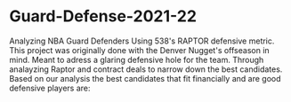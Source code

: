 # Guard-Defense-2021-22
Analyzing NBA Guard Defenders Using 538's RAPTOR defensive metric. 
This project was originally done with the Denver Nugget's offseason in mind. Meant to adress a glaring defensive hole for the team. Through analayzing Raptor and contract deals to narrow down the best candidates.
Based on our analysis the best candidates that fit financially and are good defensive players are: 
